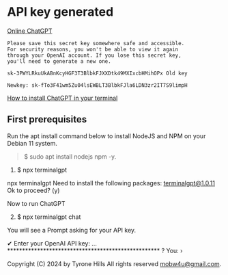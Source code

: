 # API key generated

[Online ChatGPT](https://chat.openai.com/chat)

```
Please save this secret key somewhere safe and accessible.
For security reasons, you won't be able to view it again
through your OpenAI account. If you lose this secret key,
you'll need to generate a new one.

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 Old key

Newkey: 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
```
[How to install ChatGPT in your terminal](https://youtu.be/1owCuRiy96c)

## First prerequisites

Run the apt install command below to install NodeJS and NPM on your
Debian 11 system.

> $ sudo apt install nodejs npm -y.

1. $ npx terminalgpt

npx terminalgpt
Need to install the following packages:
  terminalgpt@1.0.11
Ok to proceed? (y)


Now to run ChatGPT

2. $ npx terminalgpt chat

You will see a Prompt asking for your API key.

✔ Enter your OpenAI API key: … ***************************************************
? You:  ›

Copyright (C) 2024 by Tyrone Hills All rights reserved <mobw4u@gmail.com>.
